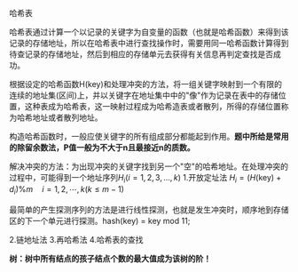 哈希表

哈希表通过计算一个以记录的关键字为自变量的函数（也就是哈希函数）来得到该记录的存储地址，所以在哈希表中进行查找操作时，需要用同一哈希函数计算得到待查记录的存储地址，然后到相应的存储单元去获得有关信息再判定查找是否成功。

根据设定的哈希函数H(key)和处理冲突的方法，将一组关键字映射到一个有限的连续的地址集(区间)上，并以关键字在地址集中中的"像"作为记录在表中的存储位置，这种表成为哈希表，这一映射过程成为哈希造表或者散列，所得的存储位置称为哈希地址或者散列地址。

构造哈希函数时，一般应使关键字的所有组成部分都能起到作用。**题中所给是常用的除留余数法，P值一般为不大于n且最接近n的质数。**

解决冲突的方法：为出现冲突的关键字找到另一个"空"的哈希地址。在处理冲突的过程中，可能得到一个地址序列$H_{i}(i=1,2,3,...,k)$
1.开放定址法
$H_{i}=\left(H(\mathrm{key})+d_{i}\right) \% m \quad i=1,2, \cdots, k(k \leqslant m-1)$

最简单的产生探测序列的方法是进行线性探测，也就是发生冲突时，顺序地到存储区的下一个单元进行探测。hash(key) = key mod 11;



2.链地址法
3.再哈希法
4.哈希表的查找



**树：树中所有结点的孩子结点个数的最大值成为该树的阶！**
